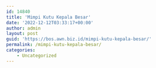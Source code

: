 ```yaml
---
id: 14840
title: 'Mimpi Kutu Kepala Besar'
date: '2022-12-12T03:33:17+00:00'
author: admin
layout: post
guid: 'https://bos.awn.biz.id/mimpi-kutu-kepala-besar/'
permalink: /mimpi-kutu-kepala-besar/
categories:
    - Uncategorized
---
```


